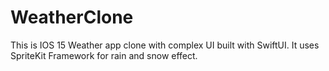 # WeatherClone
This is IOS 15 Weather app clone with complex UI built with SwiftUI.
It uses SpriteKit Framework for rain and snow effect.
